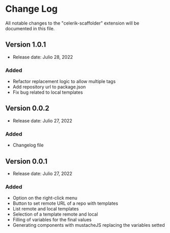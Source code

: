 # Change Log

All notable changes to the "celerik-scaffolder" extension will be documented in this file.

## Version 1.0.1

- Release date: Julio 28, 2022

### Added
- Refactor replacement logic to allow multiple tags
- Add repository url to package.json
- Fix bug related to local templates

## Version 0.0.2

- Release date: Julio 27, 2022

### Added
- Changelog file

## Version 0.0.1

- Release date: Julio 27, 2022

### Added
- Option on the right-click menu
- Button to set remote URL of a repo with templates
- List remote and local templates
- Selection of a template remote and local
- Filling of variables for the final values
- Generating components with mustacheJS replacing the variables setted
